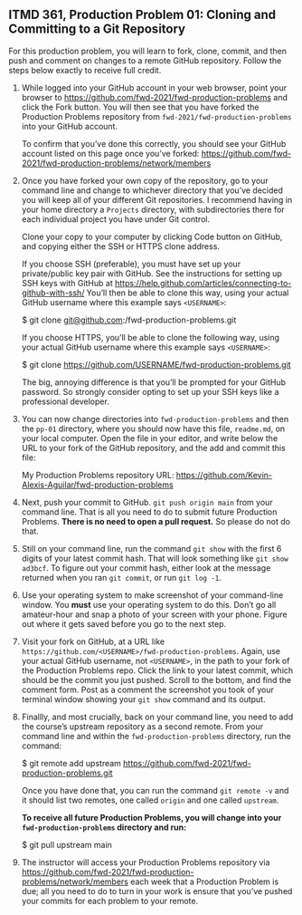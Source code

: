 ## ITMD 361, Production Problem 01: Cloning and Committing to a Git Repository

For this production problem, you will learn to fork, clone, commit, and then push and comment on
changes to a remote GitHub repository. Follow the steps below exactly to receive full credit.

1. While logged into your GitHub account in your web browser, point your browser to
   https://github.com/fwd-2021/fwd-production-problems and click the Fork button. You will then
   see that you have forked the Production Problems repository from
   `fwd-2021/fwd-production-problems` into your GitHub account.

   To confirm that you’ve done this correctly, you should see your GitHub account listed on this
   page once you’ve forked: https://github.com/fwd-2021/fwd-production-problems/network/members

2. Once you have forked your own copy of the repository, go to your command line and change to
   whichever directory that you’ve decided you will keep all of your different Git repositories. I
   recommend having in your home directory a `Projects` directory, with subdirectories there for
   each individual project you have under Git control.

   Clone your copy to your computer by clicking Code button on GitHub, and copying either the SSH or
   HTTPS clone address.

   If you choose SSH (preferable), you must have set up your private/public key pair with GitHub.
   See the instructions for setting up SSH keys with GitHub at
   https://help.github.com/articles/connecting-to-github-with-ssh/ You’ll then be able to clone this
   way, using your actual GitHub username where this example says `<USERNAME>`:

     $ git clone git@github.com:<USERNAME>/fwd-production-problems.git

   If you choose HTTPS, you’ll be able to clone the following way, using your actual GitHub username
   where this example says `<USERNAME>`:

     $ git clone https://github.com/USERNAME/fwd-production-problems.git

   The big, annoying difference is that you’ll be prompted for your GitHub password. So strongly
   consider opting to set up your SSH keys like a professional developer.

3. You can now change directories into `fwd-production-problems` and then the `pp-01` directory,
   where you should now have this file, `readme.md`, on your local computer. Open the file in your
   editor, and write below the URL to your fork of the GitHub repository, and the add and commit
   this file:

   My Production Problems repository URL:
   https://github.com/Kevin-Alexis-Aguilar/fwd-production-problems

4. Next, push your commit to GitHub. `git push origin main` from your command line. That is all you
   need to do to submit future Production Problems. **There is no need to open a pull request.** So
   please do not do that.

5. Still on your command line, run the command `git show` with the first 6 digits of your latest
   commit hash. That will look something like `git show ad3bcf`. To figure out your commit hash,
   either look at the message returned when you ran `git commit`, or run `git log -1`.

6. Use your operating system to make screenshot of your command-line window. You **must** use your
   operating system to do this. Don’t go all amateur-hour and snap a photo of your screen with your
   phone. Figure out where it gets saved before you go to the next step.

7. Visit your fork on GitHub, at a URL like `https://github.com/<USERNAME>/fwd-production-problems`.
   Again, use your actual GitHub username, not `<USERNAME>`, in the path to your fork of the
   Production Problems repo. Click the link to your latest commit, which should be the commit you
   just pushed. Scroll to the bottom, and find the comment form. Post as a comment the screenshot
   you took of your terminal window showing your `git show` command and its output.

6. Finallly, and most crucially, back on your command line, you need to add the course’s upstream
   repository as a second remote. From your command line and within the `fwd-production-problems`
   directory, run the command:

     $ git remote add upstream https://github.com/fwd-2021/fwd-production-problems.git

   Once you have done that, you can run the command `git remote -v` and it should list two remotes,
   one called `origin` and one called `upstream`.

   **To receive all future Production Problems, you will change into your `fwd-production-problems`
   directory and run:**

     $ git pull upstream main

7. The instructor will access your Production Problems repository via
   https://github.com/fwd-2021/fwd-production-problems/network/members each week that a Production
   Problem is due; all you need to do to turn in your work is ensure that you’ve pushed your commits
   for each problem to your remote.
